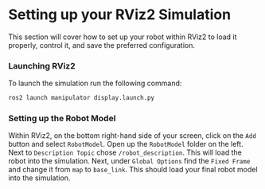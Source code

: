 # Setting up your RViz2 Simulation 

This section will cover how to set up your robot within RViz2 to load it properly, control it, and save the preferred configuration.

### Launching RViz2
To launch the simulation run the following command: 
```bash
ros2 launch manipulator display.launch.py
```
### Setting up the Robot Model 
Within RViz2, on the bottom right-hand side of your screen, click on the `Add` button and select `RobotModel`. Open up the `RobotModel` folder on the left. Next to `Description Topic` chose `/robot_description`. This will load the robot into the simulation. Next, under `Global Options` find the `Fixed Frame` and change it from `map` to `base_link`. This should load your final robot model into the simulation. 
